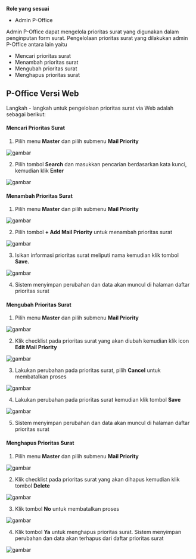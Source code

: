 **Role yang sesuai**

- Admin P-Office

Admin P-Office dapat mengelola prioritas surat yang digunakan dalam penginputan form surat. Pengelolaan prioritas surat yang dilakukan admin P-Office antara lain yaitu

- Mencari prioritas surat
- Menambah prioritas surat
- Mengubah prioritas surat
- Menghapus prioritas surat

## **P-Office Versi Web**

Langkah - langkah untuk pengelolaan prioritas surat via Web adalah sebagai berikut:

#### **Mencari Prioritas Surat**

1.    Pilih menu **Master** dan pilih submenu **Mail Priority**

![gambar](DataMaster/SC_DataMaster/02DM44.png)

2.    Pilih tombol **Search** dan masukkan pencarian berdasarkan kata kunci, kemudian klik **Enter**

![gambar](DataMaster/SC_DataMaster/02DM45.png)

#### **Menambah Prioritas Surat**

1.    Pilih menu **Master** dan pilih submenu **Mail Priority**

![gambar](DataMaster/SC_DataMaster/02DM46.png)

2.    Pilih tombol **+ Add Mail Priority** untuk menambah prioritas surat

![gambar](DataMaster/SC_DataMaster/02DM47.png)

3.    Isikan informasi prioritas surat meliputi nama kemudian klik tombol **Save.**

![gambar](DataMaster/SC_DataMaster/02DM48.png)

4.    Sistem menyimpan perubahan dan data akan muncul di halaman daftar prioritas surat


#### **Mengubah Prioritas Surat**

1.    Pilih menu **Master** dan pilih submenu **Mail Priority**

![gambar](DataMaster/SC_DataMaster/02DM49.png)

2.    Klik checklist pada prioritas surat yang akan diubah kemudian klik icon **Edit Mail Priority**

![gambar](DataMaster/SC_DataMaster/02DM50.png)

3.    Lakukan perubahan pada prioritas surat, pilih **Cancel** untuk membatalkan proses

![gambar](DataMaster/SC_DataMaster/02DM51.png)

4.    Lakukan perubahan pada prioritas surat kemudian klik tombol **Save**

![gambar](DataMaster/SC_DataMaster/02DM52.png)

5.    Sistem menyimpan perubahan dan data akan muncul di halaman daftar prioritas surat


#### **Menghapus Prioritas Surat**

1.    Pilih menu **Master** dan pilih submenu **Mail Priority**

![gambar](DataMaster/SC_DataMaster/02DM53.png)

2.    Klik checklist pada prioritas surat yang akan dihapus kemudian klik tombol **Delete**

![gambar](DataMaster/SC_DataMaster/02DM54.png)

3.    Klik tombol **No** untuk membatalkan proses

![gambar](DataMaster/SC_DataMaster/02DM55.png)

4.    Klik tombol **Ya** untuk menghapus prioritas surat. Sistem menyimpan perubahan dan data akan terhapus dari daftar prioritas surat

![gambar](DataMaster/SC_DataMaster/02DM56.png)
